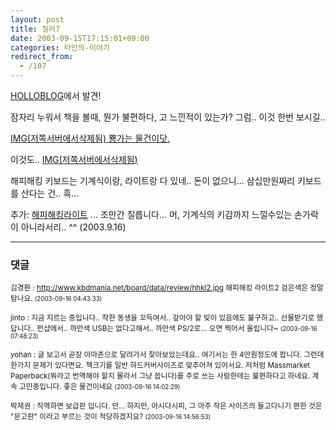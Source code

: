 ```yaml
---
layout: post
title: 질러?
date: 2003-09-15T17:15:01+09:00
categories: 타인의-이야기
redirect_from:
  - /107
---
```


<a href="http://blog.webservices.or.kr/hollobit/archives/000102.html">HOLLOBLOG</a>에서 발견!

잠자리 누워서 책을 볼때, 뭔가 불편하다, 고 느낀적이 있는가? 그럼.. 이것 한번 보시길..

<a href="http://www.funshop.co.kr/prod/fn_prod_detail.htm?MSTNO=L0603000007">IMG(저쪽서버에서삭제됨) 뿅가는 물건이닷.</a>

이것도.. <a href="http://www.funshop.co.kr/prod/fn_prod_detail.htm?MSTNO=C0206000044">IMG(저쪽서버에서삭제됨)</a>

해피해킹 키보드는 기계식이랑, 라이트랑 다 있네.. 돈이 없으니... 삼십만원짜리 키보드를 산다는 건.. 흑...

추가: <a href="http://www.funshop.co.kr/prod/fn_prod_detail.htm?MSTNO=C0206000026">해피해킹라이트</a> ... 조만간 질릅니다... 머, 기계식의 키감까지 느낄수있는 손가락이 아니라서리.. ^^ (2003.9.16)

* * *

### 댓글



<!--- cmt:222 --->
<!--- mail: --->
<!--- parent:0 --->

<small class=comment>김경환 : http://www.kbdmania.net/board/data/review/hhkl2.jpg  해피해킹 라이트2 검은색은 정말 탐나요. <small>(2003-09-16 04:43:33)</small></small>


<!--- cmt:223 --->
<!--- mail: --->
<!--- parent:0 --->

<small class=comment>jinto : 지금 지르는 중입니다.. 착한 동생을 꼬득여서..  갚아야 할 빚이 있음에도 불구하고.. 선물받기로 했답니다..  펀샵에서.. 까만색 USB는 없다고해서.. 까만색 PS/2로...   오면 찍어서 올립니다~ <small>(2003-09-16 07:48:23)</small></small>


<!--- cmt:224 --->
<!--- mail: --->
<!--- parent:0 --->

<small class=comment>yohan : 글 보고서 곧장 아마존으로 달려가서 찾아보았는데요.. 여기서는 한 4만원정도에 팝니다. 그런데 한가지 문제가 있다면요. 책크기를 일반 하드커버사이즈로 맞추어져 있어서요. 저처럼 Massmarket Paperback(뭐라고 번역해야 할지 몰라서 그냥 씁니다)를 주로 쓰는 사람한테는 불편하다고 하네요. 계속 고민중입니다. 좋은 물건이네요 <small>(2003-09-16 14:02:29)</small></small>


<!--- cmt:225 --->
<!--- mail: --->
<!--- parent:0 --->

<small class=comment>박제권 : 직역하면 보급판 입니다. 만...  하지만, 아시다시피, 그 아주 작은 사이즈의 들고다니기 편한 것은 "문고판" 이라고 부르는 것이 적당하겠지요? <small>(2003-09-16 14:56:53)</small></small>

